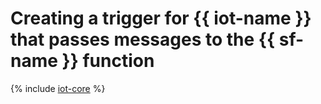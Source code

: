 # Creating a trigger for {{ iot-name }} that passes messages to the {{ sf-name }} function

{% include [iot-core](../../../_includes/functions/iot-core-trigger-create.md) %}